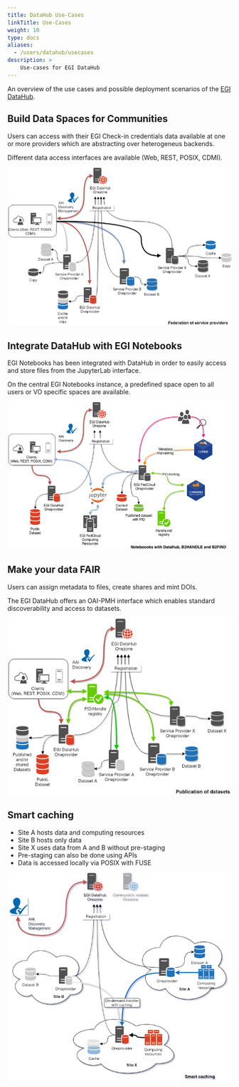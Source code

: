 ```yaml
---
title: DataHub Use-Cases
linkTitle: Use-Cases
weight: 10
type: docs
aliases:
  - /users/datahub/usecases
description: >
    Use-cases for EGI DataHub
---
```


An overview of the use cases and possible deployment scenarios of the
[EGI DataHub](https://datahub.egi.eu/).

## Build Data Spaces for Communities

Users can access with their EGI Check-in credentials data available
at one or more providers which are abstracting over heterogeneus
backends.

Different data access interfaces are available (Web, REST, POSIX,
CDMI).

![image](datahub-federation-of-service-providers.png)

## Integrate DataHub with EGI Notebooks

EGI Notebooks has been integrated with DataHub in order to easily 
access and store files from the JupyterLab interface.

On the central EGI Notebooks instance, a predefined space open to 
all users or VO specific spaces are available.

![image](datahub-notebooks-integration.png)

## Make your data FAIR

Users can assign metadata to files, create shares and mint DOIs. 

The EGI DataHub offers an OAI-PMH interface which enables standard
discoverability and access to datasets.

![image](datahub-publication-of-datasets.png)

## Smart caching

- Site A hosts data and computing resources
- Site B hosts only data
- Site X uses data from A and B without pre-staging
- Pre-staging can also be done using APIs
- Data is accessed locally via POSIX with FUSE

![image](datahub-smart-caching.png)
